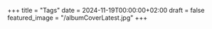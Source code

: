 +++
title = "Tags"
date = 2024-11-19T00:00:00+02:00
draft = false
featured_image = "/albumCoverLatest.jpg"
+++
